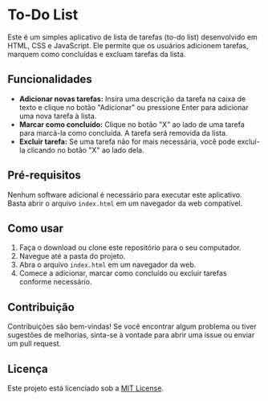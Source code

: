 # To-Do List

Este é um simples aplicativo de lista de tarefas (to-do list) desenvolvido em HTML, CSS e JavaScript. Ele permite que os usuários adicionem tarefas, marquem como concluídas e excluam tarefas da lista.

## Funcionalidades

- **Adicionar novas tarefas:** Insira uma descrição da tarefa na caixa de texto e clique no botão "Adicionar" ou pressione Enter para adicionar uma nova tarefa à lista.
- **Marcar como concluído:** Clique no botão "X" ao lado de uma tarefa para marcá-la como concluída. A tarefa será removida da lista.
- **Excluir tarefa:** Se uma tarefa não for mais necessária, você pode excluí-la clicando no botão "X" ao lado dela.

## Pré-requisitos

Nenhum software adicional é necessário para executar este aplicativo. Basta abrir o arquivo `index.html` em um navegador da web compatível.

## Como usar

1. Faça o download ou clone este repositório para o seu computador.
2. Navegue até a pasta do projeto.
3. Abra o arquivo `index.html` em um navegador da web.
4. Comece a adicionar, marcar como concluído ou excluir tarefas conforme necessário.

## Contribuição

Contribuições são bem-vindas! Se você encontrar algum problema ou tiver sugestões de melhorias, sinta-se à vontade para abrir uma issue ou enviar um pull request.

## Licença

Este projeto está licenciado sob a [MIT License](LICENSE).
